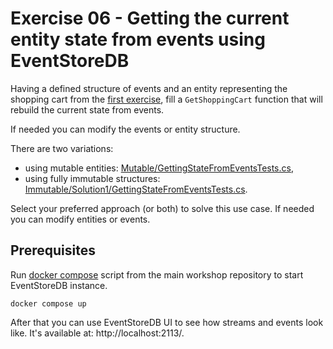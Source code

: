 # Exercise 06 - Getting the current entity state from events using EventStoreDB

Having a defined structure of events and an entity representing the shopping cart from the [first exercise](../01-EventsDefinition), fill a `GetShoppingCart` function that will rebuild the current state from events.

If needed you can modify the events or entity structure.

There are two variations:
- using mutable entities: [Mutable/GettingStateFromEventsTests.cs](./Mutable/GettingStateFromEventsTests.cs),
- using fully immutable structures: [Immutable/Solution1/GettingStateFromEventsTests.cs](./Immutable/GettingStateFromEventsTests.cs).

Select your preferred approach (or both) to solve this use case. If needed you can modify entities or events.

## Prerequisites
Run [docker compose](../../docker-compose.yml) script from the main workshop repository to start EventStoreDB instance.

```shell
docker compose up
```

After that you can use EventStoreDB UI to see how streams and events look like. It's available at: http://localhost:2113/.
